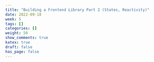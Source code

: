 ```yaml
---
title: "Building a Frontend Library Part 2 (States, Reactivity)"
date: 2022-09-18
week: 5
tags: []
categories: []
weight: 50
show_comments: true
katex: true
draft: false
has_page: false
---
```


<!--more-->
